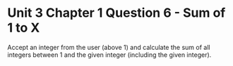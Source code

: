 # Unit 3 Chapter 1 Question 6 - Sum of 1 to X

Accept an integer from the user (above 1) and calculate the sum of all integers between 1 and the given integer (including the given integer).